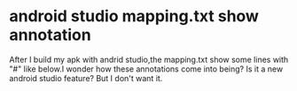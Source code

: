 
# android studio mapping.txt show annotation

After I build my apk with andrid studio,the mapping.txt show some lines with "#" like below.I wonder how these annotations come into being?
Is it a new android studio feature? But I don't want it.

        
